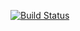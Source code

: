 [![Build Status](https://travis-ci.org/B1scuit/wagwana-bot.svg?branch=master)](https://travis-ci.org/B1scuit/wagwana-bot)
